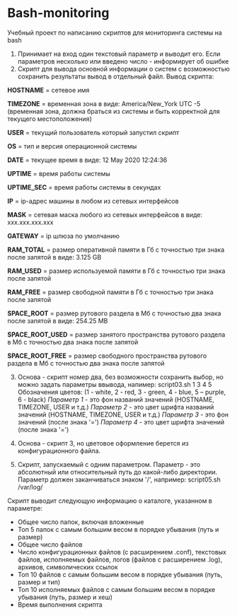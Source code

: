# Bash-monitoring

Учебный проект по написанию скриптов для мониторинга системы на bash

1. Принимает на вход один текстовый параметр и выводит его. Если параметров несколько или введено число - информирует об ошибке
2. Скрипт для вывода основной информации о систем с возможностью сохранить результаты вывод в отдельный файл. Вывод скрипта:
   
**HOSTNAME** = сетевое имя

**TIMEZONE** = временная зона в виде: America/New_York UTC -5 (временная зона, должна браться из системы и быть корректной для текущего местоположения)

**USER** = текущий пользователь который запустил скрипт

**OS** = тип и версия операционной системы

**DATE** = текущее время в виде: 12 May 2020 12:24:36

**UPTIME** = время работы системы

**UPTIME_SEC** = время работы системы в секундах

**IP** = ip-адрес машины в любом из сетевых интерфейсов

**MASK** = сетевая маска любого из сетевых интерфейсов в виде: xxx.xxx.xxx.xxx

**GATEWAY** = ip шлюза по умолчанию

**RAM_TOTAL** = размер оперативной памяти в Гб c точностью три знака после запятой в виде: 3.125 GB

**RAM_USED** = размер используемой памяти в Гб c точностью три знака после запятой

**RAM_FREE** = размер свободной памяти в Гб c точностью три знака после запятой

**SPACE_ROOT** = размер рутового раздела в Mб с точностью два знака после запятой в виде: 254.25 MB

**SPACE_ROOT_USED** = размер занятого пространства рутового раздела в Mб с точностью два знака после запятой

**SPACE_ROOT_FREE** = размер свободного пространства рутового раздела в Mб с точностью два знака после запятой


3. Основа - скрипт номер два, без возможности сохранить выбор, но можно задать параметры ввывода, напимер:
   script03.sh 1 3 4 5
Обозначения цветов: (1 - white, 2 - red, 3 - green, 4 - blue, 5 – purple, 6 - black)
*Параметр 1* - это фон названий значений (HOSTNAME, TIMEZONE, USER и т.д.)
*Параметр 2* - это цвет шрифта названий значений (HOSTNAME, TIMEZONE, USER и т.д.)
*Параметр 3* - это фон значений (после знака '=')
*Параметр 4* - это цвет шрифта значений (после знака '=')

4. Основа - скрипт 3, но цветовое оформление берется из конфигурационного файла.
  
5. Скрипт, запускаемый с одним параметром. 
Параметр - это абсолютный или относительный путь до какой-либо директории. Параметр должен заканчиваться знаком '/', например:
script05.sh /var/log/

Скрипт выводит следующую информацию о каталоге, указанном в параметре:
- Общее число папок, включая вложенные
- Топ 5 папок с самым большим весом в порядке убывания (путь и размер)
- Общее число файлов
- Число конфигурационных файлов (с расширением .conf), текстовых файлов, исполняемых файлов, логов (файлов с расширением .log), архивов, символических ссылок
- Топ 10 файлов с самым большим весом в порядке убывания (путь, размер и тип)
- Топ 10 исполняемых файлов с самым большим весом в порядке убывания (путь, размер и хеш)
- Время выполнения скрипта
